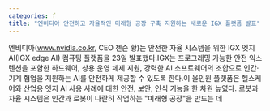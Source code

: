 ```yaml
---
categories: f
title: "엔비디아 안전하고 자율적인 미래형 공장 구축 지원하는 새로운 IGX 플랫폼 발표"
---
```

엔비디아(www.nvidia.co.kr, CEO 젠슨 황)는 안전한 자율 시스템을 위한 IGX 엣지 AI(IGX edge AI) 컴퓨팅 플랫폼을 23일 발표했다.IGX는 프로그래밍 가능한 안전 익스텐션을 포함한 하드웨어, 상용 운영 체제 지원, 강력한 AI 소프트웨어의 조합으로 인간·기계 협업을 지원하는 AI를 안전하게 제공할 수 있도록 한다.이 올인원 플랫폼은 헬스케어와 산업용 엣지 AI 사용 사례에 대한 안전, 보안, 인식 기능을 한 차원 높였다. 로봇과 자율 시스템은 인간과 로봇이 나란히 작업하는 "미래형 공장"을 만드는 데